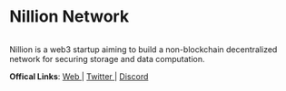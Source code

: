 # Nillion Network

<figure><img src="https://pbs.twimg.com/profile_banners/1372220528518397955/1711985400/1500x500" alt=""><figcaption></figcaption></figure>

Nillion is a web3 startup aiming to build a non-blockchain decentralized network for securing storage and data computation.

**Offical Links**: [Web ](https://nillion.com/)| [Twitter ](https://x.com/nillionnetwork)| [Discord](https://discord.gg/nillionnetwork)&#x20;
